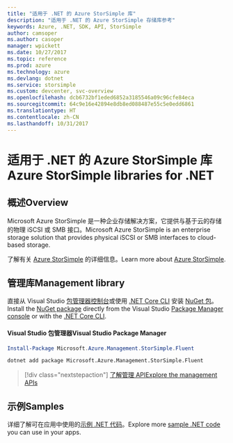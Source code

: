 ```yaml
---
title: "适用于 .NET 的 Azure StorSimple 库"
description: "适用于 .NET 的 Azure StorSimple 存储库参考"
keywords: Azure, .NET, SDK, API, StorSimple
author: camsoper
ms.author: casoper
manager: wpickett
ms.date: 10/27/2017
ms.topic: reference
ms.prod: azure
ms.technology: azure
ms.devlang: dotnet
ms.service: storsimple
ms.custom: devcenter, svc-overview
ms.openlocfilehash: dcb6732bf1eded6852a3185546a09c96cfe84eca
ms.sourcegitcommit: 64c9e16e42894e8db8ed088487e55c5e0edd6861
ms.translationtype: HT
ms.contentlocale: zh-CN
ms.lasthandoff: 10/31/2017
---
```

# <a name="azure-storsimple-libraries-for-net"></a><span data-ttu-id="95dd0-104">适用于 .NET 的 Azure StorSimple 库</span><span class="sxs-lookup"><span data-stu-id="95dd0-104">Azure StorSimple libraries for .NET</span></span>

## <a name="overview"></a><span data-ttu-id="95dd0-105">概述</span><span class="sxs-lookup"><span data-stu-id="95dd0-105">Overview</span></span>

<span data-ttu-id="95dd0-106">Microsoft Azure StorSimple 是一种企业存储解决方案，它提供与基于云的存储的物理 iSCSI 或 SMB 接口。</span><span class="sxs-lookup"><span data-stu-id="95dd0-106">Microsoft Azure StorSimple is an enterprise storage solution that provides physical iSCSI or SMB interfaces to cloud-based storage.</span></span> 

<span data-ttu-id="95dd0-107">了解有关 [Azure StorSimple](/azure/storsimple/) 的详细信息。</span><span class="sxs-lookup"><span data-stu-id="95dd0-107">Learn more about [Azure StorSimple](/azure/storsimple/).</span></span>    

## <a name="management-library"></a><span data-ttu-id="95dd0-108">管理库</span><span class="sxs-lookup"><span data-stu-id="95dd0-108">Management library</span></span>

<span data-ttu-id="95dd0-109">直接从 Visual Studio [包管理器控制台][PackageManager]或使用 [.NET Core CLI][DotNetCLI] 安装 [NuGet 包](https://www.nuget.org/packages/Microsoft.Azure.Management.StorSimple.Fluent)。</span><span class="sxs-lookup"><span data-stu-id="95dd0-109">Install the [NuGet package](https://www.nuget.org/packages/Microsoft.Azure.Management.StorSimple.Fluent) directly from the Visual Studio [Package Manager console][PackageManager] or with the [.NET Core CLI][DotNetCLI].</span></span>

#### <a name="visual-studio-package-manager"></a><span data-ttu-id="95dd0-110">Visual Studio 包管理器</span><span class="sxs-lookup"><span data-stu-id="95dd0-110">Visual Studio Package Manager</span></span>

```powershell
Install-Package Microsoft.Azure.Management.StorSimple.Fluent
```

```bash
dotnet add package Microsoft.Azure.Management.StorSimple.Fluent
```

> [!div class="nextstepaction"]
> [<span data-ttu-id="95dd0-111">了解管理 API</span><span class="sxs-lookup"><span data-stu-id="95dd0-111">Explore the management APIs</span></span>](/dotnet/api/overview/azure/monitor/management)

## <a name="samples"></a><span data-ttu-id="95dd0-112">示例</span><span class="sxs-lookup"><span data-stu-id="95dd0-112">Samples</span></span>

<span data-ttu-id="95dd0-113">详细了解可在应用中使用的[示例 .NET 代码](https://azure.microsoft.com/resources/samples/?platform=dotnet)。</span><span class="sxs-lookup"><span data-stu-id="95dd0-113">Explore more [sample .NET code](https://azure.microsoft.com/resources/samples/?platform=dotnet) you can use in your apps.</span></span>

[PackageManager]: https://docs.microsoft.com/nuget/tools/package-manager-console
[DotNetCLI]: https://docs.microsoft.com/dotnet/core/tools/dotnet-add-package